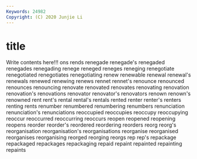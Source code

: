 ```yaml
---
Keywords: 24982
Copyright: (C) 2020 Junjie Li
---
```


# title

Write contents here!!!
ons 
rends 
renegade 
renegade's
renegaded 
renegades 
renegading 
renege 
reneged 
reneges 
reneging 
renegotiate 
renegotiated 
renegotiates
renegotiating 
renew 
renewable 
renewal 
renewal's 
renewals 
renewed 
renewing 
renews 
rennet
rennet's 
renounce 
renounced 
renounces 
renouncing 
renovate 
renovated 
renovates 
renovating 
renovation
renovation's 
renovations 
renovator 
renovator's 
renovators 
renown 
renown's 
renowned 
rent 
rent's
rental 
rental's 
rentals 
rented 
renter 
renter's 
renters 
renting 
rents 
renumber
renumbered 
renumbering 
renumbers 
renunciation 
renunciation's 
renunciations 
reoccupied 
reoccupies 
reoccupy 
reoccupying
reoccur 
reoccurred 
reoccurring 
reoccurs 
reopen 
reopened 
reopening 
reopens 
reorder 
reorder's
reordered 
reordering 
reorders 
reorg 
reorg's 
reorganisation 
reorganisation's 
reorganisations 
reorganise 
reorganised
reorganises 
reorganising 
reorged 
reorging 
reorgs 
rep 
rep's 
repackage 
repackaged 
repackages
repackaging 
repaid 
repaint 
repainted 
repainting 
repaints 
